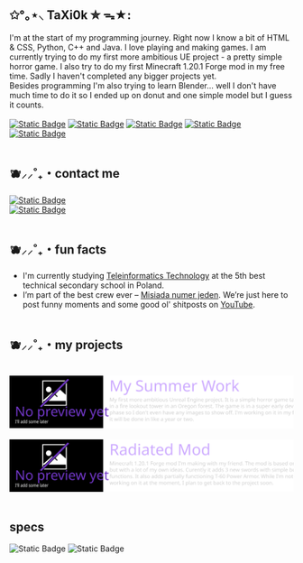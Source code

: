 ## ✩°｡⋆⸜ TaXi0k ✮ ᯓ★:
I'm at the start of my programming journey. Right now I know a bit of HTML & CSS, Python, C++ and Java. I love playing and making games. I am currently trying to do my first more ambitious UE project - a pretty simple horror game. I also try to do my first Minecraft 1.20.1 Forge mod in my free time. Sadly I haven't completed any bigger projects yet. <br>
Besides programming I'm also trying to learn Blender... well I don't have much time to do it so I ended up on donut and one simple model but I guess it counts. <br><br>
<a href="https://www.youtube.com/channel/UC8ZzXymGLiocWnd9ZMeTPAw/featured">![Static Badge](https://img.shields.io/badge/YouTube-%23db00ff?style=for-the-badge&logo=youtube&logoColor=white)</a>
<a href="https://www.instagram.com/taxi0k/">![Static Badge](https://img.shields.io/badge/Instagram-%23ae2ce1?style=for-the-badge&logo=instagram&logoColor=white)</a>
<a href="https://steamcommunity.com/id/TaXi0k/">![Static Badge](https://img.shields.io/badge/Steam%20Community-%238634c1?style=for-the-badge&logo=steam&logoColor=white)</a>
<a href="https://twitch.tv/taxi0k">![Static Badge](https://img.shields.io/badge/Twitch-%2364349e?style=for-the-badge&logo=twitch&logoColor=white)</a>
<a href="https://linktr.ee/taxi0k">![Static Badge](https://img.shields.io/badge/More%20links-%23472f79?style=for-the-badge&logo=linktree&logoColor=white)</a>
<br><br>



## 🫐⸝⸝˚₊・contact me

<a href="https://discord.com/users/748861794637971547">![Static Badge](https://img.shields.io/badge/Text%20me%20on%20discord-%23a00cdb?style=for-the-badge&logo=Discord&logoColor=Ffffff&labelColor=%238a0dc9)</a><br>
<a href="https://www.instagram.com/taxi0k/">![Static Badge](https://img.shields.io/badge/Message%20me%20on%20instagram-%23620ba4?style=for-the-badge&logo=Instagram&logoColor=Ffffff&labelColor=%234f0891)</a>
<br><br>



## 🫐⸝⸝˚₊・fun facts

- I'm currently studying <a href="https://pl.m.wikipedia.org/wiki/Technik_teleinformatyk">Teleinformatics Technology</a> at the 5th best technical secondary school in Poland.
- I’m part of the best crew ever – <a href="https://linktr.ee/misiadanumerjeden">Misiada numer jeden</a>. We’re just here to post funny moments and some good ol' shitposts on [YouTube](https://youtube.com/@misiadanumer1?si=KgymS_SF5ZK-UM5O).
<br><br>

## 🫐⸝⸝˚₊・my projects
<br>
<img src="projectsGrid_MSW.svg"><br><br>
<img src="projectsGrid_Radiated.svg">
<br><br>

## specs
![Static Badge](https://img.shields.io/badge/Ryzen%207%205800X3D-620ba4?style=for-the-badge&logo=amd&logoColor=white&logoSize=auto&labelColor=4f0891)
![Static Badge](https://img.shields.io/badge/GeForce%20RTX%204070%20AERO%20OC%20V2-a00cdb?style=for-the-badge&logo=nvidia&logoColor=white&logoSize=auto&labelColor=8a0dc9)

